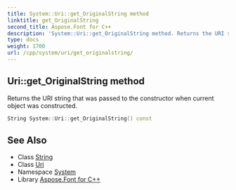 ```yaml
---
title: System::Uri::get_OriginalString method
linktitle: get_OriginalString
second_title: Aspose.Font for C++
description: 'System::Uri::get_OriginalString method. Returns the URI string that was passed to the constructor when current object was constructed in C++.'
type: docs
weight: 1700
url: /cpp/system/uri/get_originalstring/
---
```

## Uri::get_OriginalString method


Returns the URI string that was passed to the constructor when current object was constructed.

```cpp
String System::Uri::get_OriginalString() const
```

## See Also

* Class [String](../../string/)
* Class [Uri](../)
* Namespace [System](../../)
* Library [Aspose.Font for C++](../../../)
